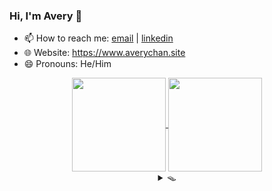 ### Hi, I'm Avery 👋

<!-- **Avery2/Avery2** is a ✨ _special_ ✨ repository because its `README.md` (this file) appears on your GitHub profile.

Here are some ideas to get you started: -->

- 📫 How to reach me: [email](mailto:justinaverychan@gmail.com) | [linkedin](https://www.linkedin.com/in/avery2/)
- 🌐 Website: https://www.averychan.site
- 😄 Pronouns: He/Him

<!-- [![GitHub stats](https://github-readme-stats.vercel.app/api?username=avery2&count_private=true&show_icons=true&hide=contribs,stars)](https://www.averychan.site/) -->
<!-- [![Top Langs](https://github-readme-stats.vercel.app/api/top-langs/?username=avery2&layout=compact)](https://www.averychan.site/) -->

<div align="center">
  <a href="https://www.averychan.site/" target="__blank">
    <img align="center" height="150" src="https://github-readme-stats.vercel.app/api?username=avery2&count_private=true&show_icons=true&hide=stars,issues" />
  </a>
  <a href="https://www.averychan.site/" target="__blank">
    <img align="center" height="150" src="https://github-readme-stats.vercel.app/api/top-langs/?username=avery2&layout=compact" />
  </a>
</div>

<!--   - 🔭 I’m currently working on ... -->
<!--   - 👯 I’m looking to collaborate on ... -->
<!--   - 🤔 I’m looking for help with ... -->
<!--   - 💬 Tell me about ... anything you find really interesting -->
<!--   - ⚡ Fun fact: ... -->
<!--   - 🌱 I’m currently learning ... R and ML classification problems -->
<!--   - 🎙 Random quotes I like (because I need content):
    > Being friends with someone for even a couple days will tell you more than companies could ever learn in interviews. [1] \
      Don't force things; just work on stuff you like with people you like. [1]
  
    > Tell me of difficulties surmounted, not those you stumble over and fall [2]

  [1]: http://www.paulgraham.com/start.html
  [2]: https://en.wikipedia.org/wiki/A_Crown_of_Swords -->

<div align="center">
  <details>
  <summary>🪤</summary>
  <div align="center"> 📦 Ha! You fell for it.</div>
  <div><details>
  <summary>...</summary>
  <div> I'm bored on a friday night.</div>
  </details></div>
    
  <div><details>
    <summary>Where's the cheese?</summary>
    <div> 🕵🏻‍♂️ </div>
    <!-- A -->
    <div><details>
    <summary>🧩</summary>
    <div> Find it. </div>
    <div><details>
    <summary>Where's the cheese?</summary>
    <div> ... </div>
    </details>
    <details>
    <summary>Where's the cheese?</summary>
    <div> ... </div>
    </details></div>
    </details></div>
  </details></div>
    
  </details>
</div>
